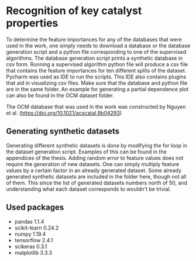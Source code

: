 # Recognition of key catalyst properties
To determine the feature importances for any of the databases that were used in the work, one simply needs to download a database or the database generation script and a python file corresponding to one of the supervised algorithms. The database generation script prints a synthetic database in csv form. Running a supervised algorithm python file will produce a csv file that contains the feature importances for ten different splits of the dataset. Pycharm was used as IDE to run the scripts. This IDE also contains plugins that aid in visualizing csv files. Make sure that the database and python file are in the same folder. An example for generating a partial dependence plot can also be found in the OCM dataset folder.

The OCM database that was used in the work was constructed by Nguyen et al. (https://doi.org/10.1021/acscatal.9b04293)

## Generating synthetic datasets
Generating different synthetic datasets is done by modifying the for loop in the dataset generation script. Examples of this can be found in the appendices of the thesis. Adding random error to feature values does not require the generation of new datasets. One can simply multiply feature values by a certain factor in an already generated dataset. Some already generated synthetic datasets are included in the folder here, though not all of them. This since the list of generated datasets numbers north of 50, and understanding what each dataset corresponds to wouldn't be trivial.

## Used packages
* pandas 1.1.4
* scikit-learn 0.24.2
* numpy 1.19.4
* tensorflow 2.4.1
* scikeras 0.3.1
* matplotlib 3.3.3
